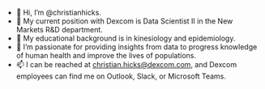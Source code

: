 - 👋 Hi, I’m @christianhicks.
- 👀 My current position with Dexcom is Data Scientist II in the New Markets R&D department.
- 🌱 My educational background is in kinesiology and epidemiology.
- 💞️ I’m passionate for providing insights from data to progress knowledge of human health and improve the lives of populations.
- 📫 I can be reached at christian.hicks@dexcom.com, and Dexcom employees can find me on Outlook, Slack, or Microsoft Teams.

<!---
christianhicks/christianhicks is a ✨ special ✨ repository because its `README.md` (this file) appears on your GitHub profile.
You can click the Preview link to take a look at your changes.
--->
